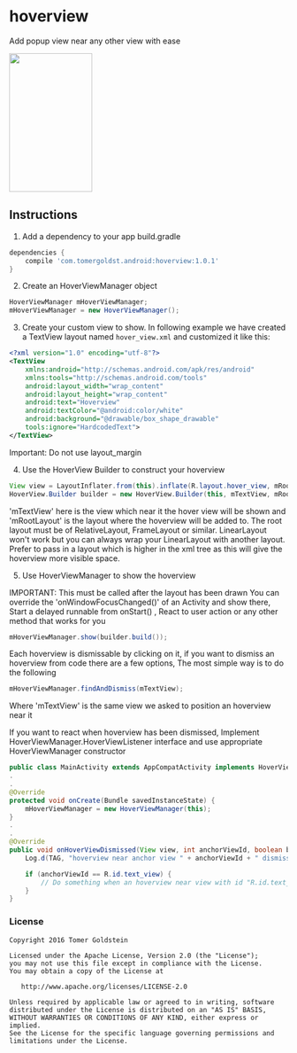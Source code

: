 # hoverview
Add popup view near any other view with ease

<img src="https://user-images.githubusercontent.com/19874536/28502138-7ba69d70-6ff4-11e7-8649-a7f8739ddec5.gif" width="150" height="250"/>

## Instructions

1. Add a dependency to your app build.gradle
```groovy
dependencies {
    compile 'com.tomergoldst.android:hoverview:1.0.1'
}
```

2. Create an HoverViewManager object
```java
HoverViewManager mHoverViewManager;
mHoverViewManager = new HoverViewManager();
```

3. Create your custom view to show. In following example we have created a TextView layout named `hover_view.xml` and customized it like this:
```xml
<?xml version="1.0" encoding="utf-8"?>
<TextView
    xmlns:android="http://schemas.android.com/apk/res/android"
    xmlns:tools="http://schemas.android.com/tools"
    android:layout_width="wrap_content"
    android:layout_height="wrap_content"
    android:text="Hoverview"
    android:textColor="@android:color/white"
    android:background="@drawable/box_shape_drawable"
    tools:ignore="HardcodedText">
</TextView>
```
Important: Do not use layout_margin
  
4. Use the HoverView Builder to construct your hoverview
```java
View view = LayoutInflater.from(this).inflate(R.layout.hover_view, mRootLayout, false);
HoverView.Builder builder = new HoverView.Builder(this, mTextView, mRootLayout, view, HoverView.POSITION_ABOVE);
```
'mTextView' here is the view which near it the hover view will be shown and 'mRootLayout' is the layout where the hoverview will be added to.
The root layout must be of RelativeLayout, FrameLayout or similar. LinearLayout won't work but you can always wrap your LinearLayout
with another layout. Prefer to pass in a layout which is higher in the xml tree as this will give the
hoverview more visible space.

5. Use HoverViewManager to show the hoverview

IMPORTANT: This must be called after the layout has been drawn
You can override the 'onWindowFocusChanged()' of an Activity and show there, Start a delayed runnable from onStart() , React to user action or any other method that works for you
```java
mHoverViewManager.show(builder.build());
```

Each hoverview is dismissable by clicking on it, if you want to dismiss an hoverview from code there are a few options, The most simple way is to do the following
```java
mHoverViewManager.findAndDismiss(mTextView);
```
Where 'mTextView' is the same view we asked to position an hoverview near it

If you want to react when hoverview has been dismissed, Implement HoverViewManager.HoverViewListener interface and use appropriate HoverViewManager constructor
```java
public class MainActivity extends AppCompatActivity implements HoverViewManager.HoverViewListener
.
.
@Override
protected void onCreate(Bundle savedInstanceState) {
    mHoverViewManager = new HoverViewManager(this);
}
.
.
@Override
public void onHoverViewDismissed(View view, int anchorViewId, boolean byUser) {
    Log.d(TAG, "hoverview near anchor view " + anchorViewId + " dismissed");

    if (anchorViewId == R.id.text_view) {
        // Do something when an hoverview near view with id "R.id.text_view" has been dismissed
    }
}
```

### License
```
Copyright 2016 Tomer Goldstein

Licensed under the Apache License, Version 2.0 (the "License");
you may not use this file except in compliance with the License.
You may obtain a copy of the License at

   http://www.apache.org/licenses/LICENSE-2.0

Unless required by applicable law or agreed to in writing, software
distributed under the License is distributed on an "AS IS" BASIS,
WITHOUT WARRANTIES OR CONDITIONS OF ANY KIND, either express or implied.
See the License for the specific language governing permissions and
limitations under the License.
```  

